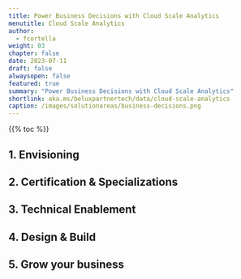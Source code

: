```yaml
---
title: Power Business Decisions with Cloud Scale Analytics
menutitle: Cloud Scale Analytics
author: 
  - fcortella
weight: 03
chapter: false
date: 2023-07-11
draft: false
alwaysopen: false
featured: true
summary: "Power Business Decisions with Cloud Scale Analytics"
shortlink: aka.ms/beluxpartnertech/data/cloud-scale-analytics
caption: /images/solutionareas/business-decisions.png
---
```

{{% toc %}}

## 1. Envisioning
 
## 2. Certification & Specializations
 
## 3. Technical Enablement
 
## 4. Design & Build
 
## 5. Grow your business
 